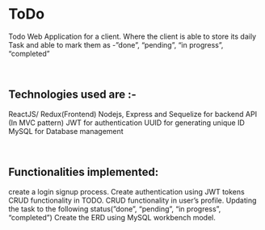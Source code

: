 # ToDo
Todo Web Application for a client. Where the client is able to store its daily Task and able to mark them as  -”done”, “pending”, “in progress”, “completed”

<br>

## Technologies used are :-

ReactJS/ Redux(Frontend)
Nodejs, Express and Sequelize for backend API (In MVC pattern)
JWT for authentication
UUID for generating unique ID
MySQL for Database management
 
<br>

## Functionalities implemented:

create a login signup process.
Create authentication using JWT tokens
CRUD functionality in TODO.
CRUD functionality in user’s profile.
Updating the task to the following status(”done”, “pending”, “in progress”, “completed”)
Create the ERD using MySQL workbench model.
